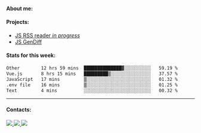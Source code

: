 #### About me:

#### Projects:
- [JS RSS reader *in progress*](https://github.com/GKoil/frontend-project-lvl3)
- [JS GenDiff](https://github.com/GKoil/GenDiff)

#### Stats for this week:
<!--START_SECTION:waka-->

```txt
Other        12 hrs 59 mins  ██████████████▓░░░░░░░░░░   59.19 %
Vue.js       8 hrs 15 mins   █████████▒░░░░░░░░░░░░░░░   37.57 %
JavaScript   17 mins         ▒░░░░░░░░░░░░░░░░░░░░░░░░   01.32 %
.env file    16 mins         ▒░░░░░░░░░░░░░░░░░░░░░░░░   01.25 %
Text         4 mins          ░░░░░░░░░░░░░░░░░░░░░░░░░   00.32 %
```

<!--END_SECTION:waka-->
---
#### Contacts:

<a target='_blank' title='LinkedIn' href="https://www.linkedin.com/in/gkoil/">
  <img src="https://img.shields.io/badge/LinkedIn-0077B5?style=for-the-badge&logo=linkedin&logoColor=white" />
</a>
<a target='_blank' title='Telegram' href="https://t.me/gkoil">
  <img src="https://img.shields.io/badge/Telegram-2CA5E0?style=for-the-badge&logo=telegram&logoColor=white" />
</a>
<a target='_blank' title='Gmail' href="mailto: gk.grigorev@gmail.com">
  <img src="https://img.shields.io/badge/Gmail-D14836?style=for-the-badge&logo=gmail&logoColor=white" />
</a>

